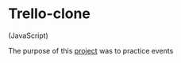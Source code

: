 # Trello-clone

(JavaScript)

The purpose of this [project](https://weatherapp-8cc98.web.app/) was to practice events
